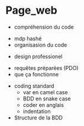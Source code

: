 # Page_web

- compréhension du code
* mdp hashé
* organisasion du code
- design professionel
* requêtes préparées (PDO)
* que ça fonctionne
- coding standard
    * var en camel case
    * BDD en snake case
    - coder en anglais
    * indentation
- Structure de la BDD